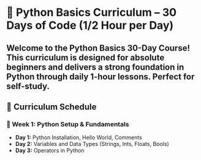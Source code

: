 # 🐍 Python Basics Curriculum – 30 Days of Code (1/2 Hour per Day)

Welcome to the **Python Basics 30-Day Course**! 
This curriculum is designed for absolute beginners and delivers a strong foundation in Python through daily 1-hour lessons. Perfect for self-study.
---
## 📅 Curriculum Schedule
### 🔹 Week 1: Python Setup & Fundamentals
- **Day 1:** Python Installation, Hello World, Comments
- **Day 2:** Variables and Data Types (Strings, Ints, Floats, Bools)
- **Day 3:** Operators in Python 